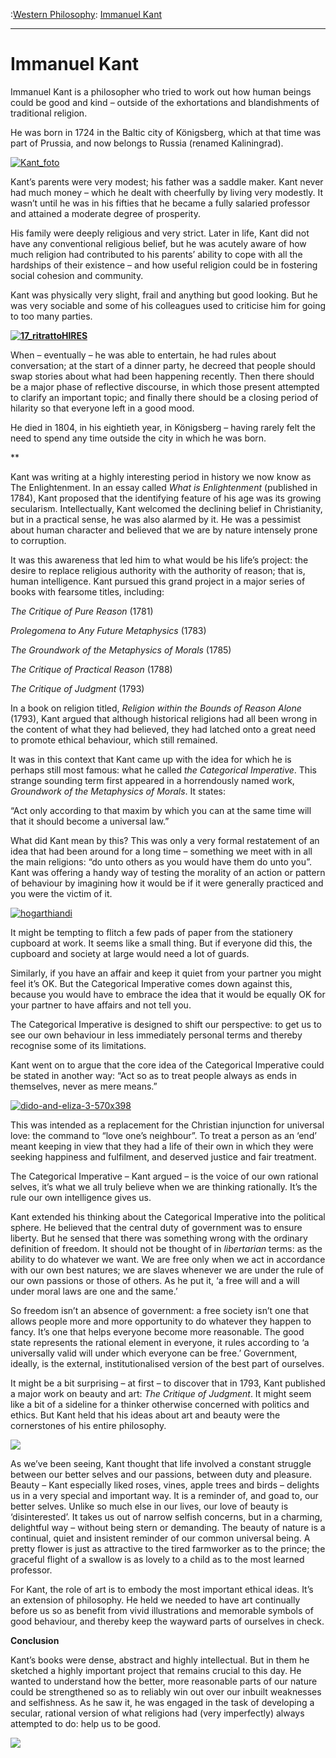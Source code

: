 :[Western Philosophy](https://www.theschooloflife.com/thebookoflife/category/leisure/western-philosophy/): [Immanuel Kant](https://www.theschooloflife.com/thebookoflife/immanuel-kant/)

* * *

# Immanuel Kant

Immanuel Kant is a philosopher who tried to work out how human beings could be good and kind – outside of the exhortations and blandishments of traditional religion.

He was born in 1724 in the Baltic city of Königsberg, which at that time was part of Prussia, and now belongs to Russia (renamed Kaliningrad).

[![Kant_foto](https://www.theschooloflife.com/thebookoflife/wp-content/uploads/2015/10/Kant_foto.jpg)](http://www.thebookoflife.org/wp-content/uploads/2015/10/Kant_foto.jpg)

Kant’s parents were very modest; his father was a saddle maker. Kant never had much money – which he dealt with cheerfully by living very modestly. It wasn’t until he was in his fifties that he became a fully salaried professor and attained a moderate degree of prosperity.

His family were deeply religious and very strict. Later in life, Kant did not have any conventional religious belief, but he was acutely aware of how much religion had contributed to his parents’ ability to cope with all the hardships of their existence – and how useful religion could be in fostering social cohesion and community.

Kant was physically very slight, frail and anything but good looking. But he was very sociable and some of his colleagues used to criticise him for going to too many parties.

**[![17_ritrattoHIRES](https://www.theschooloflife.com/thebookoflife/wp-content/uploads/2015/10/17_ritrattoHIRES.jpg)](http://www.thebookoflife.org/wp-content/uploads/2015/10/17_ritrattoHIRES.jpg)**

When – eventually – he was able to entertain, he had rules about conversation; at the start of a dinner party, he decreed that people should swap stories about what had been happening recently. Then there should be a major phase of reflective discourse, in which those present attempted to clarify an important topic; and finally there should be a closing period of hilarity so that everyone left in a good mood.

He died in 1804, in his eightieth year, in Königsberg – having rarely felt the need to spend any time outside the city in which he was born.

\*\*

Kant was writing at a highly interesting period in history we now know as The Enlightenment. In an essay called _What is Enlightenment_ (published in 1784), Kant proposed that the identifying feature of his age was its growing secularism. Intellectually, Kant welcomed the declining belief in Christianity, but in a practical sense, he was also alarmed by it. He was a pessimist about human character and believed that we are by nature intensely prone to corruption.

It was this awareness that led him to what would be his life’s project: the desire to replace religious authority with the authority of reason; that is, human intelligence. Kant pursued this grand project in a major series of books with fearsome titles, including:

_The Critique of Pure Reason_ (1781)

_Prolegomena to Any Future Metaphysics_ (1783)

_The Groundwork of the Metaphysics of Morals_ (1785)

_The Critique of Practical Reason_ (1788)

_The Critique of Judgment_ (1793)

In a book on religion titled,&nbsp;_Religion within the Bounds of Reason Alone_ (1793), Kant argued that although historical religions had all been wrong in the content of what they had believed, they had latched onto a great need to promote ethical behaviour, which still remained.

It was in this context that Kant came up with the idea for which he is perhaps still most famous: what he called _the Categorical Imperative_. This strange sounding term first appeared in a horrendously named work, _Groundwork of the Metaphysics of Morals_. It states: &nbsp;

“Act only according to that maxim by which you can at the same time will that it should become a universal law.”

What did Kant mean by this? This was only a very formal restatement of an idea that had been around for a long time – something we meet with in all the main religions: “do unto others as you would have them do unto you”. Kant was offering a handy way of testing the morality of an action or pattern of behaviour by imagining how it would be if it were generally practiced and you were the victim of it.

[![hogarthiandi](https://www.theschooloflife.com/thebookoflife/wp-content/uploads/2015/10/hogarthiandi.png)](http://www.thebookoflife.org/wp-content/uploads/2015/10/hogarthiandi.png)

It might be tempting to flitch a few pads of paper from the stationery cupboard at work. It seems like a small thing. But if everyone did this, the cupboard and society at large would need a lot of guards.

Similarly, if you have an affair and keep it quiet from your partner you might feel it’s OK. But the Categorical Imperative comes down against this, because you would have to embrace the idea that it would be equally OK for your partner to have affairs and not tell you.

The Categorical Imperative is designed to shift our perspective: to get us to see our own behaviour in less immediately personal terms and thereby recognise some of its limitations.

Kant went on to argue that the core idea of the Categorical Imperative could be stated in another way: “Act so as to treat people always as ends in themselves, never as mere means.”

[![dido-and-eliza-3-570x398](https://www.theschooloflife.com/thebookoflife/wp-content/uploads/2015/10/dido-and-eliza-3-570x398.jpg)](http://www.thebookoflife.org/wp-content/uploads/2015/10/dido-and-eliza-3-570x398.jpg)

This was intended as a replacement for the Christian injunction for universal love: the command to “love one’s neighbour”. To treat a person as an ‘end’ meant keeping in view that they had a life of their own in which they were seeking happiness and fulfilment, and deserved justice and fair treatment.

The Categorical Imperative – Kant argued – is the voice of our own rational selves, it’s what we all truly believe when we are thinking rationally. It’s the rule our own intelligence gives us.

Kant extended his thinking about the Categorical Imperative into the political sphere. He believed that the central duty of government was to ensure liberty. But he sensed that there was something wrong with the ordinary definition of freedom. It should not be thought of in _libertarian_ terms: as the ability to do whatever we want. We are free only when we act in accordance with our own best natures; we are slaves whenever we are under the rule of our own passions or those of others. As he put it, ‘a free will and a will under moral laws are one and the same.’

So freedom isn’t an absence of government: a free society isn’t one that allows people more and more opportunity to do whatever they happen to fancy. It’s one that helps everyone become more reasonable. The good state represents the rational element in everyone, it rules according to ‘a universally valid will under which everyone can be free.’ Government, ideally, is the external, institutionalised version of the best part of ourselves.

It might be a bit surprising – at first – to discover that in 1793, Kant published a major work on beauty and art: _The Critique of Judgment_. It might seem like a bit of a sideline for a thinker otherwise concerned with politics and ethics. But Kant held that his ideas about art and beauty were the cornerstones of his entire philosophy.

![](https://upload.wikimedia.org/wikipedia/commons/5/54/An_apple_tree_engraving_by_William_Miller_for_William_Archibald_1818.jpg)

As we’ve been seeing, Kant thought that life involved a constant struggle between our better selves and our passions, between duty and pleasure. Beauty – Kant especially liked roses, vines, apple trees and birds – delights us in a very special and important way. It is a reminder of, and goad to, our better selves. Unlike so much else in our lives, our love of beauty is ‘disinterested’. It takes us out of narrow selfish concerns, but in a charming, delightful way – without being stern or demanding. The beauty of nature is a continual, quiet and insistent reminder of our common universal being. A pretty flower is just as attractive to the tired farmworker as to the prince; the graceful flight of a swallow is as lovely to a child as to the most learned professor.

For Kant, the role of art is to embody the most important ethical ideas. It’s an extension of philosophy. He held we needed to have art continually before us so as benefit from vivid illustrations and memorable symbols of good behaviour, and thereby keep the wayward parts of ourselves in check.

**Conclusion**

Kant’s books were dense, abstract and highly intellectual. But in them he sketched a highly important project that remains crucial to this day. He wanted to understand how the better, more reasonable parts of our nature could be strengthened so as to reliably win out over our inbuilt weaknesses and selfishness. As he saw it, he was engaged in the task of developing a secular, rational version of what religions had (very imperfectly) always attempted to do: help us to be good.

[![](https://img.youtube.com/vi/nsgAsw4XGvU/0.jpg)](https://www.youtube.com/embed/nsgAsw4XGvU '')
